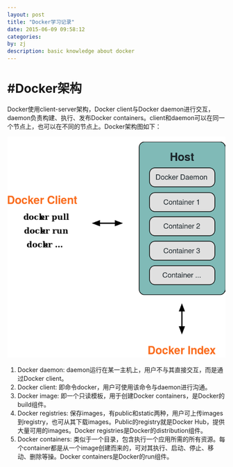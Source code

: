 ```yaml
---
layout: post
title: "Docker学习记录"
date: 2015-06-09 09:58:12
categories: 
by: zj
description: basic knowledge about docker
---
```


# #Docker架构

Docker使用client-server架构，Docker client与Docker daemon进行交互，daemon负责构建、执行、发布Docker containers。client和daemon可以在同一个节点上，也可以在不同的节点上。Docker架构图如下：

![docker architecture][image1]

1. Docker daemon: daemon运行在某一主机上，用户不与其直接交互，而是通过Docker client。
2. Docker client: 即命令docker，用户可使用该命令与daemon进行沟通。
3. Docker image: 即一个只读模板，用于创建Docker containers，是Docker的build组件。
4. Docker registries: 保存images，有public和static两种，用户可上传images到registry，也可从其下载images。Public的registry就是Docker Hub，提供大量可用的images。Docker registries是Docker的distribution组件。
5. Docker containers: 类似于一个目录，包含执行一个应用所需的所有资源。每个container都是从一个image创建而来的，可对其执行、启动、停止、移动、删除等操。Docker containers是Docker的run组件。




[image1]:/images/docker_arch.png "docker architecture"
